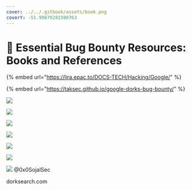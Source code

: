 ```yaml
---
cover: ../../.gitbook/assets/book.png
coverY: -51.99679281590763
---
```


# 📙 Essential Bug Bounty Resources: Books and References

{% embed url="https://lira.epac.to/DOCS-TECH/Hacking/Google/" %}

{% embed url="https://taksec.github.io/google-dorks-bug-bounty/" %}

![](<../../.gitbook/assets/WhatsApp Image 2023-07-29 at 11.25.33 AM (2).jpeg>)

![](<../../.gitbook/assets/WhatsApp Image 2023-07-29 at 11.25.33 AM.jpeg>)

![](<../../.gitbook/assets/WhatsApp Image 2023-07-29 at 11.25.34 AM.jpeg>)

![](<../../.gitbook/assets/WhatsApp Image 2023-07-29 at 11.25.31 AM.jpeg>)

![](<../../.gitbook/assets/WhatsApp Image 2023-07-29 at 11.25.32 AM.jpeg>)

![](<../../.gitbook/assets/WhatsApp Image 2023-07-29 at 11.25.33 AM (1).jpeg>)

![](<../../.gitbook/assets/WhatsApp Image 2023-07-29 at 11.25.34 AM (1).jpeg>) @0x0SojalSec

dorksearch.com

